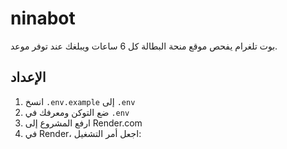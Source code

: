 # ninabot

بوت تلغرام يفحص موقع منحة البطالة كل 6 ساعات ويبلغك عند توفر موعد.

## الإعداد
1. انسخ `.env.example` إلى `.env`
2. ضع التوكن ومعرفك في `.env`
3. ارفع المشروع إلى Render.com
4. في Render، اجعل أمر التشغيل:

